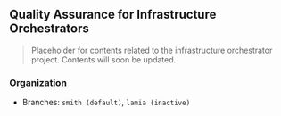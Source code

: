 ## Quality Assurance for Infrastructure Orchestrators 

> Placeholder for contents related to the infrastructure orchestrator project. Contents will soon be updated. 

### Organization

- Branches: `smith (default)`, `lamia (inactive)`